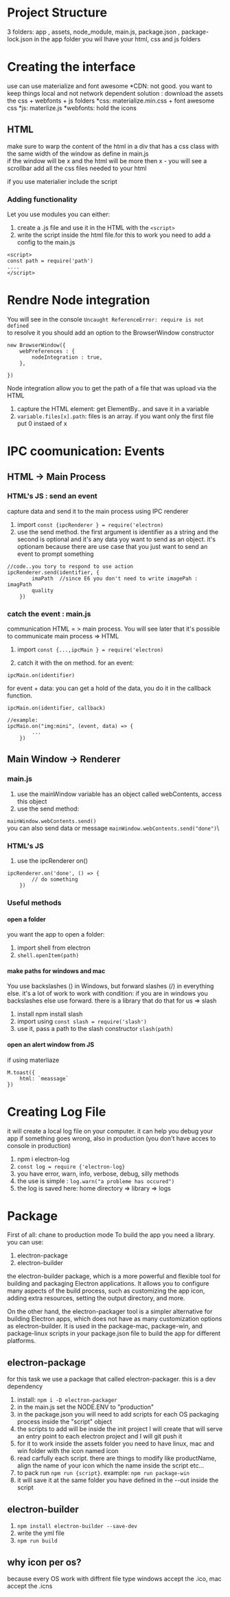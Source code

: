 # Project Structure
3 folders: app , assets, node_module, main.js, package.json , package-lock.json
in the app folder you wil lhave your html, css and js folders

# Creating the interface
use can use materialize and font awesome
*CDN: not good. you want to keep things local and not network dependent
solution : download the assets the css + webfonts + js folders 
*css: materialize.min.css + font awesome css
*js: materlize.js
*webfonts: hold the icons
## HTML 
make sure to warp the content of the html in a div that has a css class with the same width   of the window as define in main.js\
if the window will be x and the html will be more then x - you will see a scrollbar 
add all the css files needed to your html
<link rel="stylesheet" href="css/*.css">
if you use materialier include the script
<script src="js/materialize.min.js"></script>

### Adding functionality
Let you use modules
you can either:
1. create a .js file and use it in the HTML with the `<script>`
2. write the script inside the html file.for this to work you need to add a config to the main.js
```
<script>
const path = require('path')
....
</script>

```
# Rendre Node integration 
You will see in the console 
`Uncaught ReferenceError: require is not defined`\
to resolve it you should add an option to the BrowserWindow constructor

```
new BrowserWindow({
	webPreferences : {
		nodeIntegration : true,
	},

})

```
Node integration allow you to get the path of a file that was upload via the HTML
1. capture the HTML element: get ElementBy.. and save it in a variable
2. `variable.files[x].path`: files is an array. if you want only the first file put 0 instaed of x

# IPC coomunication: Events

## HTML -> Main Process

### HTML's JS : send an event
capture data and send it to the main process using IPC renderer
1. import `const {ipcRenderer } = require('electron)`
2. use the send method. the first argument is identifier as a string and the second is optional and it's any data yoy want to send as an object. it's optionam because there are use case that you just want to send an event to prompt something
```
//code..you tory to respond to use action
ipcRenderer.send(identifier, {
		imaPath  //since E6 you don't need to write imagePah : imagPath
		quality
	})

```

### catch the event : main.js
communication HTML = > main process. You will see later that it's possible to communicate main process => HTML
1. import `const {...,ipcMain } = require('electron)`

3. catch it with the on method.
for an event:
```
ipcMain.on(identifier)
```
for event + data: you can get a hold of the data, you do it in the callback function. 
```
ipcMain.on(identifier, callback)

//example:
ipcMain.on("img:mini", (event, data) => {
		...
	})

```


## Main Window -> Renderer
### main.js
1. use the mainWindow variable has an object called webContents, access this object
2. use the send method: 

`mainWindow.webContents.send()`\
you can also send data or message
`mainWindow.webContents.send("done")`\


### HTML's JS
1. use the ipcRenderer on() 
```
ipcRenderer.on('done', () => {
		// do something
	})
```

### Useful methods

#### open a folder
you want the app to open a folder:
1. import shell from electron
2. `shell.openItem(path)`

#### make paths for windows and mac
You use backslashes (\) in Windows, but forward slashes (/) in everything else. it's a lot of work to work with condition: if you are in windows you backslashes else use forward. there is a library that do that for us => slash
1. install npm install slash
2. import using `const slash = require('slash')`
3. use it, pass a path to the slash constructor `slash(path)`

#### open an alert window from JS
if using materliaze
```
M.toast({
	html: `meassage`
})
```
# Creating Log File
it will create a local log file on your computer. it can help you debug your app if something goes wrong, also in production (you don't have acces to console in production)
1. npm i electron-log
2. `const log = require {'electron-log}`
3. you have error, warn, info, verbose, debug, silly methods
4. the use is simple : `log.warn("a probleme has occured")`
5. the log is saved here: home directory => library => logs

# Package 
First of all: chane to production mode
To build the app you need a library. you can use:
1. electron-package
2. electron-builder

the electron-builder package, which is a more powerful and flexible tool for building and packaging Electron applications. It allows you to configure many aspects of the build process, such as customizing the app icon, adding extra resources, setting the output directory, and more.

On the other hand, the electron-packager tool is a simpler alternative for building Electron apps, which does not have as many customization options as electron-builder. It is used in the package-mac, package-win, and package-linux scripts in your package.json file to build the app for different platforms.

## electron-package
for this task we use a package that called electron-packager. this is a dev dependency
1. install: `npm i -D electron-packager`
2. in the main.js set the NODE.ENV to "production"
3. in the package.json you will need to add scripts for each OS packaging process inside the "script" object
4. the scripts to add will be inside the init project I will create that will serve an entry point to each electron project and I will git push it
5. for it to work inside the assets folder you need to have linux, mac and win folder with the icon named icon
6. read carfully each script. there are things to modify like productName, align the name of your icon which the name inside the script etc...
7. to pack run `npm run {script}`. example: `npm run package-win`
8. it will save it at the same folder you have defined in the --out inside the script

## electron-builder
1. `npm install electron-builder --save-dev`
2.  write the yml file
3. `npm run build`
## why icon per os?
because every OS work with diffrent file type windows accept the .ico, mac accept the .icns